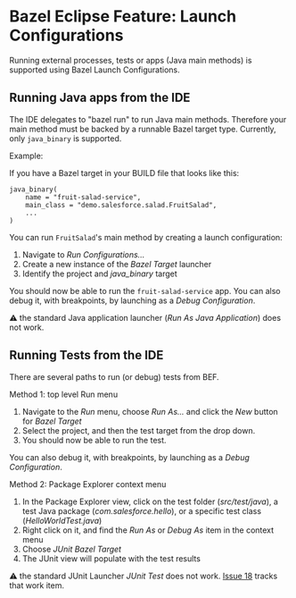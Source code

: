 # Bazel Eclipse Feature: Launch Configurations

Running external processes, tests or apps (Java main methods) is supported using Bazel Launch Configurations.

## Running Java apps from the IDE

The IDE delegates to "bazel run" to run Java main methods.  Therefore your main
method must be backed by a runnable Bazel target type. Currently, only `java_binary`
is supported.

Example:

If you have a Bazel target in your BUILD file that looks like this:
```
java_binary(
    name = "fruit-salad-service",
    main_class = "demo.salesforce.salad.FruitSalad",
    ...
)
```

You can run `FruitSalad`'s main method by creating a launch configuration:

1. Navigate to *Run Configurations...*
1. Create a new instance of the *Bazel Target* launcher
1. Identify the project and *java_binary* target

You should now be able to run the `fruit-salad-service` app.
You can also debug it, with breakpoints, by launching as a *Debug Configuration*.

:warning: the standard Java application launcher (*Run As Java Application*) does not work.

## Running Tests from the IDE

There are several paths to run (or debug) tests from BEF.

Method 1: top level Run menu

1. Navigate to the *Run* menu, choose *Run As...* and click the *New* button for *Bazel Target*
1. Select the project, and then the test target from the drop down.
1. You should now be able to run the test.

You can also debug it, with breakpoints, by launching as a *Debug Configuration*.

Method 2: Package Explorer context menu

1. In the Package Explorer view, click on the test folder (*src/test/java*), a test Java package (*com.salesforce.hello*), or a specific test class (*HelloWorldTest.java*)
1. Right click on it, and find the *Run As* or *Debug As* item in the context menu
1. Choose *JUnit Bazel Target*
1. The JUnit view will populate with the test results

:warning: the standard JUnit Launcher *JUnit Test* does not work.
[Issue 18](https://github.com/salesforce/bazel-eclipse/issues/18) tracks that work item.
